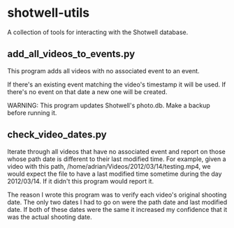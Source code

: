 shotwell-utils
==============
A collection of tools for interacting with the Shotwell database.


add_all_videos_to_events.py
---------------------------
This program adds all videos with no associated event to an event.

If there's an existing event matching the video's timestamp it will be used. If
there's no event on that date a new one will be created.

WARNING: This program updates Shotwell's photo.db. Make a backup before running
it.


check_video_dates.py
--------------------
Iterate through all videos that have no associated event and report on those
whose path date is different to their last modified time. For example, given a
video with this path, /home/adrian/Videos/2012/03/14/testing.mp4, we would
expect the file to have a last modified time sometime during the day
2012/03/14. If it didn't this program would report it.

The reason I wrote this program was to verify each video's original shooting
date. The only two dates I had to go on were the path date and last modified
date. If both of these dates were the same it increased my confidence that it
was the actual shooting date.

